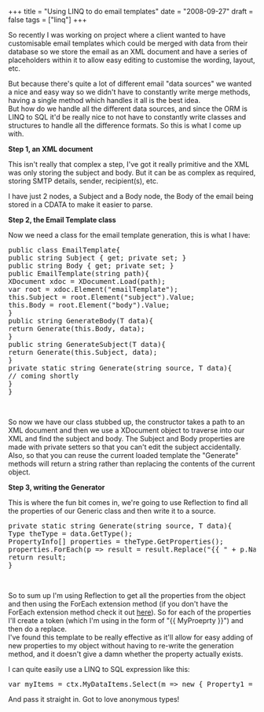 +++
title = "Using LINQ to do email templates"
date = "2008-09-27"
draft = false
tags = ["linq"]
+++

<p>
So recently I was working on project where a client wanted to have customisable email templates which could be merged with data from their database so we store the email as an XML document and have a series of placeholders within it to allow easy editing to customise the wording, layout, etc.
</p>
<p>
But because there's quite a lot of different email "data sources" we wanted a nice and easy way so we didn't have to constantly write merge methods, having a single method which handles it all is the best idea.<br>
But how do we handle all the different data sources, and since the ORM is LINQ to SQL it'd be really nice to not have to constantly write classes and structures to handle all the difference formats. So this is what I come up with.
</p>
<p>
<strong>Step 1, an XML document</strong>
</p>
<p>
This isn't really that complex a step, I've got it really primitive and the XML was only storing the subject and body. But it can be as complex as required, storing SMTP details, sender, recipient(s), etc.
</p>
<p>
I have just 2 nodes, a Subject and a Body node, the Body of the email being stored in a CDATA to make it easier to parse. 
</p>
<p>
<strong>Step 2, the Email Template class</strong>
</p>
<p>
Now we need a class for the email template generation, this is what I have:
</p>
<pre><span class="keyword">public</span> <span class="keyword">class</span> <span class="const">EmailTemplate</span>{
<span class="keyword">public string</span> Subject { <span class="keyword">get</span>; <span class="keyword">private</span> <span class="keyword">set</span>; }
<span class="keyword">public string</span> Body { <span class="keyword">get</span>; <span class="keyword">private set</span>; }
<span class="keyword">public</span> EmailTemplate(<span class="keyword">string</span> path){
<span class="const">XDocument</span> xdoc = <span class="const">XDocument</span>.Load(path);
<span class="keyword">var</span> root = xdoc.Element(<span class="string">"emailTemplate"</span>);
<span class="keyword">this</span>.Subject = root.Element(<span class="string">"subject"</span>).Value;
<span class="keyword">this</span>.Body = root.Element(<span class="string">"body"</span>).Value;
}
<span class="keyword">public</span> <span class="keyword">string</span> GenerateBody(T data){
<span class="keyword">return</span> Generate(<span class="keyword">this</span>.Body, data); 
}
<span class="keyword">public string</span> GenerateSubject(T data){
<span class="keyword">return</span> Generate(<span class="keyword">this</span>.Subject, data);
}
<span class="keyword">private static string</span> Generate(string source, T data){
// coming shortly
}
}
</pre>
<p>
&nbsp;
</p>
<p>
So now we have our class stubbed up, the constructor takes a path to an XML document and then we use a <span class="const">XDocument</span> object to traverse into our XML and find the subject and body. The Subject and Body properties are made with private setters so that you can't edit the subject accidentally. Also, so that you can reuse the current loaded template the "Generate" methods will return a string rather than replacing the contents of the current object.
</p>
<p>
<strong>Step 3, writing the Generator</strong>
</p>
<p>
This is where the fun bit comes in, we're going to use Reflection to find all the properties of our Generic class and then write it to a source.
</p>
<pre><span class="keyword">private static string</span> Generate(<span class="keyword">string</span> source, T data){
<span class="const">Type</span> theType = data.GetType();
<span class="const">PropertyInfo</span>[] properties = theType.GetProperties();
properties.ForEach(p =&gt; result = result.Replace(<span class="string">"{{ "</span> + p.Name +<span class="string"> " }}"</span>, p.GetValue(data, new <span class="const">Object</span>[0]).ToString()));
<span class="keyword">return</span> result;
}
</pre>
<p>
&nbsp;
</p>
<p>
So to sum up I'm using Reflection to get all the properties from the object and then using the ForEach extension method (if you don't have the ForEach extension method check it out <a href="http://stackoverflow.com/questions/101265/why-is-there-not-a-foreach-extension-method-on-the-ienumerable-interface#101303" target="_blank">here</a>). So for each of the properties I'll create a token (which I'm using in the form of "{{ MyProeprty }}") and then do a replace.
<br>
I've found this template to be really effective as it'll allow for easy adding of new properties to my object without having to re-write the generation method, and it doesn't give a damn whether the property actually exists.
</p>
<p>
I can quite easily use a LINQ to SQL expression like this:
</p>
<pre><span class="keyword">var</span> myItems = ctx.MyDataItems.Select(m =&gt; new { Property1 = m.Property1, Property2 = m.Property2 });
</pre>
<p>
And pass it straight in. Got to love anonymous types!
</p>